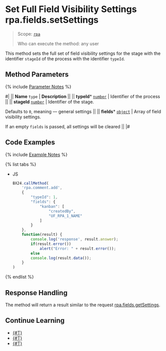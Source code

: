 # Set Full Field Visibility Settings rpa.fields.setSettings

> Scope: [`rpa`](../../../scopes/permissions.md)
>
> Who can execute the method: any user

This method sets the full set of field visibility settings for the stage with the identifier `stageId` of the process with the identifier `typeId`.

## Method Parameters

{% include [Parameter Notes](../../../../_includes/required.md) %}

#|
|| **Name**
`type` | **Description** ||
|| **typeId*** 
[`number`](../../../data-types.md) | Identifier of the process ||
|| **stageId** 
[`number`](../../../data-types.md) | Identifier of the stage.

Defaults to `0`, meaning — general settings ||
|| **fields*** 
[`object`](../../../data-types.md) | Array of field visibility settings.

If an empty `fields` is passed, all settings will be cleared ||
|#

## Code Examples

{% include [Example Notes](../../../../_includes/examples.md) %}

{% list tabs %}

- JS

    ```js
    BX24.callMethod(
        'rpa.comment.add',
        {
            "typeId": 1,
            "fields": {
                "kanban": [
                    "createdBy",
                    "UF_RPA_1_NAME"
                ]
            }
        },
        function(result) {
            console.log('response', result.answer);
            if(result.error())
                alert("Error: " + result.error());
            else
            console.log(result.data());
        }
    )
    ```

{% endlist %}

## Response Handling

The method will return a result similar to the request [rpa.fields.getSettings](./rpa-fields-get-settings.md).

## Continue Learning 

- [{#T}](./index.md)
- [{#T}](./rpa-fields-get-settings.md)
- [{#T}](./rpa-fields-set-visibility-settings.md)